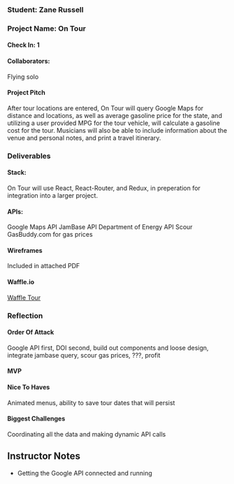 ### Student: Zane Russell

### Project Name: On Tour

#### Check In: 1  

#### Collaborators:  
Flying solo

#### Project Pitch  
After tour locations are entered, On Tour will query Google Maps for distance and locations, as well as average gasoline price for the state, and utilizing a user provided MPG for the tour vehicle, will calculate a gasoline cost for the tour. Musicians will also be able to include information about the venue and personal notes, and print a travel itinerary.

### Deliverables  

#### Stack:
On Tour will use React, React-Router, and Redux, in preperation for integration into a larger project.

#### APIs:  
Google Maps API
JamBase API
Department of Energy API
Scour GasBuddy.com for gas prices

#### Wireframes  
Included in attached PDF

#### Waffle.io
[Waffle Tour](https://waffle.io/zanedr/OnTour)

### Reflection  

#### Order Of Attack  
Google API first, DOI second, build out components and loose design, integrate jambase query, scour gas prices, ???, profit

#### MVP

#### Nice To Haves   
Animated menus, ability to save tour dates that will persist

#### Biggest Challenges  
Coordinating all the data and making dynamic API calls

## Instructor Notes

- Getting the Google API connected and running
